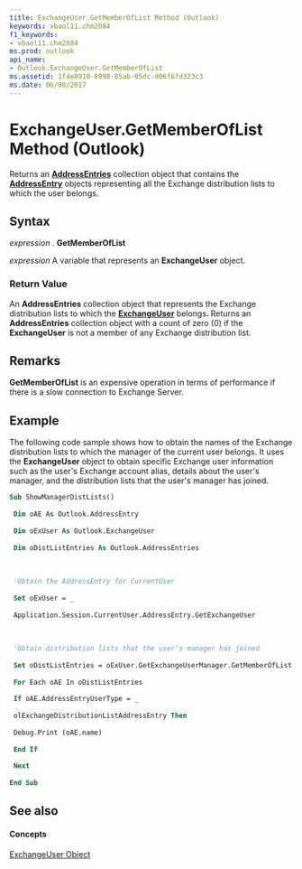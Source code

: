 ```yaml
---
title: ExchangeUser.GetMemberOfList Method (Outlook)
keywords: vbaol11.chm2084
f1_keywords:
- vbaol11.chm2084
ms.prod: outlook
api_name:
- Outlook.ExchangeUser.GetMemberOfList
ms.assetid: 1f4e8910-8998-85ab-05dc-d06f6fd323c3
ms.date: 06/08/2017
---
```



# ExchangeUser.GetMemberOfList Method (Outlook)

Returns an  **[AddressEntries](Outlook.AddressEntries.md)** collection object that contains the **[AddressEntry](Outlook.AddressEntry.md)** objects representing all the Exchange distribution lists to which the user belongs.


## Syntax

 _expression_ . **GetMemberOfList**

 _expression_ A variable that represents an **ExchangeUser** object.


### Return Value

An  **AddressEntries** collection object that represents the Exchange distribution lists to which the **[ExchangeUser](Outlook.ExchangeUser.md)** belongs. Returns an **AddressEntries** collection object with a count of zero (0) if the **ExchangeUser** is not a member of any Exchange distribution list.


## Remarks

 **GetMemberOfList** is an expensive operation in terms of performance if there is a slow connection to Exchange Server.


## Example

The following code sample shows how to obtain the names of the Exchange distribution lists to which the manager of the current user belongs. It uses the  **ExchangeUser** object to obtain specific Exchange user information such as the user's Exchange account alias, details about the user's manager, and the distribution lists that the user's manager has joined.


```vb
Sub ShowManagerDistLists() 
 
 Dim oAE As Outlook.AddressEntry 
 
 Dim oExUser As Outlook.ExchangeUser 
 
 Dim oDistListEntries As Outlook.AddressEntries 
 
 
 
 'Obtain the AddressEntry for CurrentUser 
 
 Set oExUser = _ 
 
 Application.Session.CurrentUser.AddressEntry.GetExchangeUser 
 
 
 
 'Obtain distribution lists that the user's manager has joined 
 
 Set oDistListEntries = oExUser.GetExchangeUserManager.GetMemberOfList 
 
 For Each oAE In oDistListEntries 
 
 If oAE.AddressEntryUserType = _ 
 
 olExchangeDistributionListAddressEntry Then 
 
 Debug.Print (oAE.name) 
 
 End If 
 
 Next 
 
End Sub 
```


## See also


#### Concepts


[ExchangeUser Object](Outlook.ExchangeUser.md)

